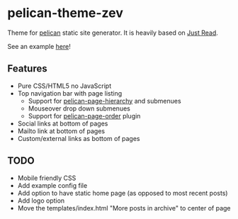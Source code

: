pelican-theme-zev
=================

Theme for [pelican](http://getpelican.com) static site generator. It is heavily based on [Just Read](https://github.com/getpelican/pelican-themes/tree/master/Just-Read).

See an example [here](https://kd8zev.net)!
## Features
 - Pure CSS/HTML5 no JavaScript
 - Top navigation bar with page listing
    - Support for [pelican-page-hierarchy](https://github.com/akhayyat/pelican-page-hierarchy)  and submenues
    - Mouseover drop down submenues
    - Support for [pelican-page-order](https://github.com/akhayyat/pelican-page-order) plugin 
 - Social links at bottom of pages
 - Mailto link at bottom of pages
 - Custom/external links as bottom of pages

## TODO
 - Mobile friendly CSS
 - Add example config file
 - Add option to have static home page (as opposed to most recent posts)
 - Add logo option
 - Move the templates/index.html "More posts in archive" to center of page
